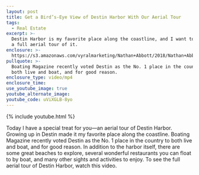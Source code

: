 ```yaml
---
layout: post
title: Get a Bird’s-Eye View of Destin Harbor With Our Aerial Tour
tags:
  - Real Estate
excerpt: >-
  Destin Harbor is my favorite place along the coastline, and I want to give you
  a full aerial tour of it.
enclosure: >-
  https://s3.amazonaws.com/vyralmarketing/Nathan+Abbott/2018/Nathan+Abbott+Team-+Aerial+Reel+v2.mp4
pullquote: >-
  Boating Magazine recently voted Destin as the No. 1 place in the country to
  both live and boat, and for good reason.
enclosure_type: video/mp4
enclosure_time:
use_youtube_image: true
youtube_alternate_image:
youtube_code: uViXGLB-8yo
---
```


{% include youtube.html %}

Today I have a special treat for you—an aerial tour of Destin Harbor. Growing up in Destin made it my favorite place along the coastline. Boating Magazine recently voted Destin as the No. 1 place in the country to both live and boat, and for good reason. In addition to the harbor itself, there are some great beaches to explore, several wonderful restaurants you can float to by boat, and many other sights and activities to enjoy. To see the full aerial tour of Destin Harbor, watch this video.
